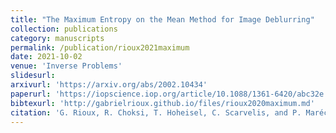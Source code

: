 ```yaml
---
title: "The Maximum Entropy on the Mean Method for Image Deblurring"
collection: publications
category: manuscripts
permalink: /publication/rioux2021maximum
date: 2021-10-02
venue: 'Inverse Problems'
slidesurl:
arxivurl: 'https://arxiv.org/abs/2002.10434'
paperurl: 'https://iopscience.iop.org/article/10.1088/1361-6420/abc32e'
bibtexurl: 'http://gabrielrioux.github.io/files/rioux2020maximum.md'
citation: 'G. Rioux, R. Choksi, T. Hoheisel, C. Scarvelis, and P. Maréchal. &quot;The Maximum Entropy on the Mean Method for Image Deblurring.&quot; <i>Inverse Problems</i>. 37, 2021 (29 pp.).'
---
```

